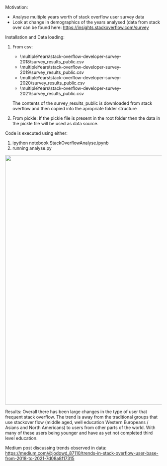 Motivation:
- Analyse multiple years worth of stack overflow user survey data
- Look at change in demographics of the years analysed
(data from stack over can be found here: https://insights.stackoverflow.com/survey


Installation and Data loading:
1) From csv:
   - \multipleYears\stack-overflow-developer-survey-2018\survey_results_public.csv
   - \multipleYears\stack-overflow-developer-survey-2019\survey_results_public.csv
   - \multipleYears\stack-overflow-developer-survey-2020\survey_results_public.csv
   - \multipleYears\stack-overflow-developer-survey-2021\survey_results_public.csv

    The contents of the survey_results_public is downloaded from stack overflow
    and then copied into the apropriate folder structure
2) From pickle:
    If the pickle file is present in the root folder then the data in the pickle
     file will be used as data source.


Code is executed using either:
1) ipython notebook
    StackOverflowAnalyse.ipynb
2) running
    analyse.py
<img src="https://miro.medium.com/max/1209/1*KGixCUcZ-L15Q0Bwd1XiJA.png" width="800px" height="auto">

Results:
Overall there has been large changes in the type of user that frequent stack overflow. The trend is away from the traditional groups that use stackover flow (middle aged, well education Western Europeans / Asians and North Americans) to users from other parts of the world. With many of these users being younger and have as yet not completed third level education.

Medium post discussing trends observed in data:
https://medium.com/@jodowd_87110/trends-in-stack-overflow-user-base-from-2018-to-2021-7d08a8f17315

